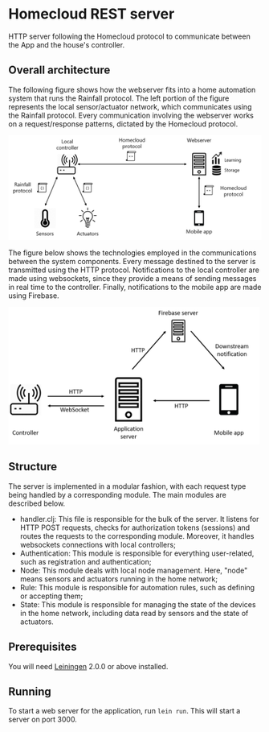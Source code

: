 # Homecloud REST server

HTTP server following the Homecloud protocol to communicate between the App and the house's controller.

## Overall architecture

The following figure shows how the webserver fits into a home automation system that runs the Rainfall protocol. The left portion of the
figure represents the local sensor/actuator network, which communicates using the Rainfall protocol. Every communication involving the webserver works on a request/response patterns, dictated by the Homecloud protocol.

<img src="https://github.com/HomeSkyLtd/server/blob/master/doc/figures/overall_architecture.png" width="800" />

The figure below shows the technologies employed in the communications between the system components. Every message destined to the server is transmitted using the HTTP protocol. Notifications to the local controller are made using websockets, since they provide a means of sending messages in real time to the controller. Finally, notifications to the mobile app are made using Firebase.

<img src="https://github.com/HomeSkyLtd/server/blob/master/doc/figures/communication_diagram.png" width="500" />

## Structure
The server is implemented in a modular fashion, with each request type being handled by a corresponding module. The main modules are described below.

- handler.clj: This file is responsible for the bulk of the server. It listens for HTTP POST requests, checks for authorization tokens (sessions) and routes the requests to the corresponding module. Moreover, it handles websockets connections with local controllers;
- Authentication: This module is responsible for everything user-related, such as registration and authentication;
- Node: This module deals with local node management. Here, "node" means sensors and actuators running in the home network;
- Rule: This module is responsible for automation rules, such as defining or accepting them;
- State: This module is responsible for managing the state of the devices in the home network, including data read by sensors and the state of actuators.

## Prerequisites

You will need [Leiningen][] 2.0.0 or above installed.

[leiningen]: https://github.com/technomancy/leiningen

## Running

To start a web server for the application, run `lein run`. This will start a server on port 3000.


